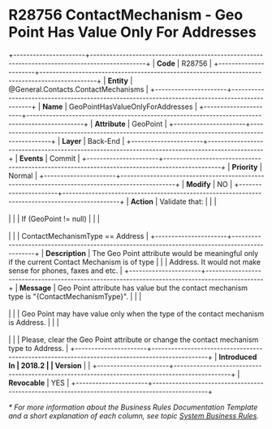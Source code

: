 ﻿---
erp.type: business-rule
erp.entity: General.Contacts.ContactMechanisms
---

# R28756 ContactMechanism - Geo Point Has Value Only For Addresses
+----------------------+-----------------------------------------------------------------------------------------------+
| **Code**             | R28756                                                                                        |
+----------------------+-----------------------------------------------------------------------------------------------+
| **Entity**           | @General.Contacts.ContactMechanisms                                                           |
+----------------------+-----------------------------------------------------------------------------------------------+
| **Name**             | GeoPointHasValueOnlyForAddresses                                                              |
+----------------------+-----------------------------------------------------------------------------------------------+
| **Attribute**        | GeoPoint                                                                                      |
+----------------------+-----------------------------------------------------------------------------------------------+
| **Layer**            | Back-End                                                                                      |
+----------------------+-----------------------------------------------------------------------------------------------+
| **Events**           | Commit                                                                                        |
+----------------------+-----------------------------------------------------------------------------------------------+
| **Priority**         | Normal                                                                                        |
+----------------------+-----------------------------------------------------------------------------------------------+
| **Modify**           | NO                                                                                            |
+----------------------+-----------------------------------------------------------------------------------------------+
| **Action**           | Validate that:                                                                                |
|                      | <br/><br/>                                                                                    |
|                      | If (GeoPoint != null)                                                                         |
|                      | <br/><br/>                                                                                    |
|                      | ContactMechanismType == Address                                                               |
+----------------------+-----------------------------------------------------------------------------------------------+
| **Description**      | The Geo Point attribute would be meaningful only if the current Contact Mechanism is of type  |
|                      | Address. It would not make sense for phones, faxes and etc.                                   |
+----------------------+-----------------------------------------------------------------------------------------------+
| **Message**          | Geo Point attribute has value but the contact mechanism type is \"{ContactMechanismType}\".   |
|                      | <br/><br/>                                                                                    |
|                      | Geo Point may have value only when the type of the contact mechanism is Address.              |
|                      | <br/><br/>                                                                                    |
|                      | Please, clear the Geo Point attribute or change the contact mechanism type to Address.        |
+----------------------+-----------------------------------------------------------------------------------------------+
| **Introduced In      | 2018.2                                                                                        |
| Version**            |                                                                                               |
+----------------------+-----------------------------------------------------------------------------------------------+
| **Revocable**        | YES                                                                                           |
+----------------------+-----------------------------------------------------------------------------------------------+

*\* For more information about the Business Rules Documentation Template and a short explanation of each column, see
topic [System Business Rules](../templates/template-description-system-business-rules.md).*
